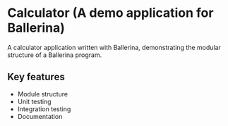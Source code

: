 # Calculator (A demo application for Ballerina) 
A calculator application written with Ballerina, demonstrating the modular structure of a Ballerina program. 

## Key features
- Module structure
- Unit testing
- Integration testing
- Documentation

